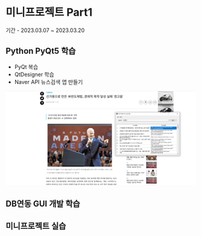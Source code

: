 # 미니프로젝트 Part1
기간 - 2023.03.07 ~ 2023.03.20

## Python PyQt5 학습
- PyQt 복습
- QtDesigner 학습
- Naver API 뉴스검색 앱 만들기

![네이버뉴스앱](https://raw.githubusercontent.com/sso-o22/miniprojects/main/Images/newsapp.png)

## DB연동 GUI 개발 학습
 
## 미니프로젝트 실습